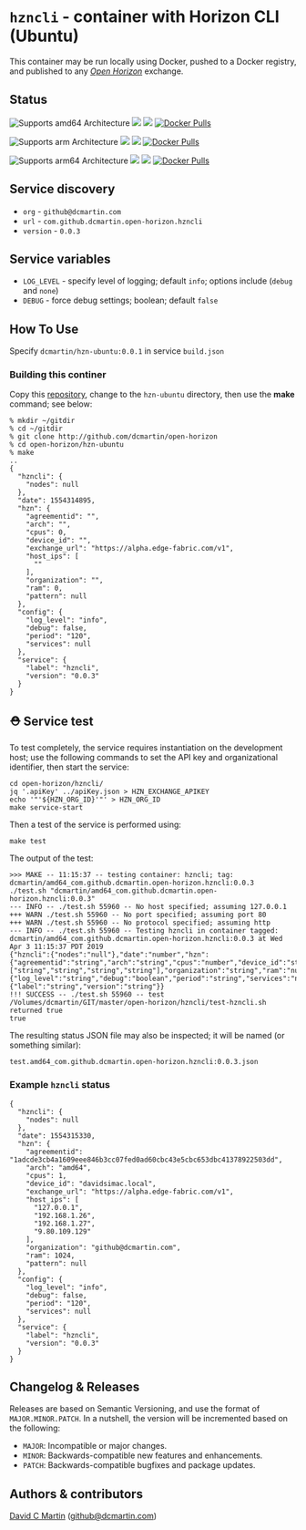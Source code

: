# `hzncli` - container with Horizon CLI (Ubuntu)

This container may be run locally using Docker, pushed to a Docker registry, and published to any [_Open Horizon_][open-horizon] exchange.

## Status

![Supports amd64 Architecture][amd64-shield]
[![](https://images.microbadger.com/badges/image/dcmartin/amd64_com.github.dcmartin.open-horizon.hzncli.svg)](https://microbadger.com/images/dcmartin/amd64_com.github.dcmartin.open-horizon.hzncli "Get your own image badge on microbadger.com")
[![](https://images.microbadger.com/badges/version/dcmartin/amd64_com.github.dcmartin.open-horizon.hzncli.svg)](https://microbadger.com/images/dcmartin/amd64_com.github.dcmartin.open-horizon.hzncli "Get your own version badge on microbadger.com")
[![Docker Pulls][pulls-amd64]][docker-amd64]

[docker-amd64]: https://hub.docker.com/r/dcmartin/amd64_com.github.dcmartin.open-horizon.hzncli
[pulls-amd64]: https://img.shields.io/docker/pulls/dcmartin/amd64_com.github.dcmartin.open-horizon.hzncli.svg

![Supports arm Architecture][arm-shield]
[![](https://images.microbadger.com/badges/image/dcmartin/arm_com.github.dcmartin.open-horizon.hzncli.svg)](https://microbadger.com/images/dcmartin/arm_com.github.dcmartin.open-horizon.hzncli "Get your own image badge on microbadger.com")
[![](https://images.microbadger.com/badges/version/dcmartin/arm_com.github.dcmartin.open-horizon.hzncli.svg)](https://microbadger.com/images/dcmartin/arm_com.github.dcmartin.open-horizon.hzncli "Get your own version badge on microbadger.com")
[![Docker Pulls][pulls-arm]][docker-arm]

[docker-arm]: https://hub.docker.com/r/dcmartin/arm_com.github.dcmartin.open-horizon.hzncli
[pulls-arm]: https://img.shields.io/docker/pulls/dcmartin/arm_com.github.dcmartin.open-horizon.hzncli.svg

![Supports arm64 Architecture][arm64-shield]
[![](https://images.microbadger.com/badges/image/dcmartin/arm64_com.github.dcmartin.open-horizon.hzncli.svg)](https://microbadger.com/images/dcmartin/arm64_com.github.dcmartin.open-horizon.hzncli "Get your own image badge on microbadger.com")
[![](https://images.microbadger.com/badges/version/dcmartin/arm64_com.github.dcmartin.open-horizon.hzncli.svg)](https://microbadger.com/images/dcmartin/arm64_com.github.dcmartin.open-horizon.hzncli "Get your own version badge on microbadger.com")
[![Docker Pulls][pulls-arm64]][docker-arm64]

[docker-arm64]: https://hub.docker.com/r/dcmartin/arm64_com.github.dcmartin.open-horizon.hzncli
[pulls-arm64]: https://img.shields.io/docker/pulls/dcmartin/arm64_com.github.dcmartin.open-horizon.hzncli.svg

[arm64-shield]: https://img.shields.io/badge/arm64-yes-green.svg
[amd64-shield]: https://img.shields.io/badge/amd64-yes-green.svg
[arm-shield]: https://img.shields.io/badge/arm-yes-green.svg

## Service discovery
+ `org` - `github@dcmartin.com`
+ `url` - `com.github.dcmartin.open-horizon.hzncli`
+ `version` - `0.0.3`

## Service variables
+ `LOG_LEVEL` - specify level of logging; default `info`; options include (`debug` and `none`)
+ `DEBUG` - force debug settings; boolean; default `false`

## How To Use

Specify `dcmartin/hzn-ubuntu:0.0.1` in service `build.json`

### Building this continer

Copy this [repository][repository], change to the `hzn-ubuntu` directory, then use the **make** command; see below:

```
% mkdir ~/gitdir
% cd ~/gitdir
% git clone http://github.com/dcmartin/open-horizon
% cd open-horizon/hzn-ubuntu
% make
..
{
  "hzncli": {
    "nodes": null
  },
  "date": 1554314895,
  "hzn": {
    "agreementid": "",
    "arch": "",
    "cpus": 0,
    "device_id": "",
    "exchange_url": "https://alpha.edge-fabric.com/v1",
    "host_ips": [
      ""
    ],
    "organization": "",
    "ram": 0,
    "pattern": null
  },
  "config": {
    "log_level": "info",
    "debug": false,
    "period": "120",
    "services": null
  },
  "service": {
    "label": "hzncli",
    "version": "0.0.3"
  }
}
```

## &#9937; Service test
To test completely, the service requires instantiation on the development host; use the following commands to set the API key and organizational identifier, then start the service:

```
cd open-horizon/hzncli/
jq '.apiKey' ../apiKey.json > HZN_EXCHANGE_APIKEY
echo '"'${HZN_ORG_ID}'"' > HZN_ORG_ID
make service-start
```

Then a test of the service is performed using:

```
make test
```

The output of the test:

```
>>> MAKE -- 11:15:37 -- testing container: hzncli; tag: dcmartin/amd64_com.github.dcmartin.open-horizon.hzncli:0.0.3
./test.sh "dcmartin/amd64_com.github.dcmartin.open-horizon.hzncli:0.0.3"
--- INFO -- ./test.sh 55960 -- No host specified; assuming 127.0.0.1
+++ WARN ./test.sh 55960 -- No port specified; assuming port 80
+++ WARN ./test.sh 55960 -- No protocol specified; assuming http
--- INFO -- ./test.sh 55960 -- Testing hzncli in container tagged: dcmartin/amd64_com.github.dcmartin.open-horizon.hzncli:0.0.3 at Wed Apr 3 11:15:37 PDT 2019
{"hzncli":{"nodes":"null"},"date":"number","hzn":{"agreementid":"string","arch":"string","cpus":"number","device_id":"string","exchange_url":"string","host_ips":["string","string","string","string"],"organization":"string","ram":"number","pattern":"null"},"config":{"log_level":"string","debug":"boolean","period":"string","services":"null"},"service":{"label":"string","version":"string"}}
!!! SUCCESS -- ./test.sh 55960 -- test /Volumes/dcmartin/GIT/master/open-horizon/hzncli/test-hzncli.sh returned true
true
```

The resulting status JSON file may also be inspected; it will be named (or something similar):

```
test.amd64_com.github.dcmartin.open-horizon.hzncli:0.0.3.json
```

### Example `hzncli` status

```
{
  "hzncli": {
    "nodes": null
  },
  "date": 1554315330,
  "hzn": {
    "agreementid": "1adcde3cb4a1609eee846b3cc07fed0ad60cbc43e5cbc653dbc41378922503dd",
    "arch": "amd64",
    "cpus": 1,
    "device_id": "davidsimac.local",
    "exchange_url": "https://alpha.edge-fabric.com/v1",
    "host_ips": [
      "127.0.0.1",
      "192.168.1.26",
      "192.168.1.27",
      "9.80.109.129"
    ],
    "organization": "github@dcmartin.com",
    "ram": 1024,
    "pattern": null
  },
  "config": {
    "log_level": "info",
    "debug": false,
    "period": "120",
    "services": null
  },
  "service": {
    "label": "hzncli",
    "version": "0.0.3"
  }
}
```


## Changelog & Releases

Releases are based on Semantic Versioning, and use the format
of ``MAJOR.MINOR.PATCH``. In a nutshell, the version will be incremented
based on the following:

- ``MAJOR``: Incompatible or major changes.
- ``MINOR``: Backwards-compatible new features and enhancements.
- ``PATCH``: Backwards-compatible bugfixes and package updates.

## Authors & contributors

[David C Martin][dcmartin] (github@dcmartin.com)

[userinput]: ../hzn-ubuntu/userinput.json
[service-json]: ../hzn-ubuntu/service.json
[build-json]: ../hzn-ubuntu/build.json
[dockerfile]: ../hzn-ubuntu/Dockerfile


[dcmartin]: https://github.com/dcmartin
[issue]: https://github.com/dcmartin/open-horizon/issues
[macos-install]: http://pkg.bluehorizon.network/macos
[open-horizon]: http://github.com/open-horizon/
[repository]: https://github.com/dcmartin/open-horizon
[setup]: ../setup/README.md
